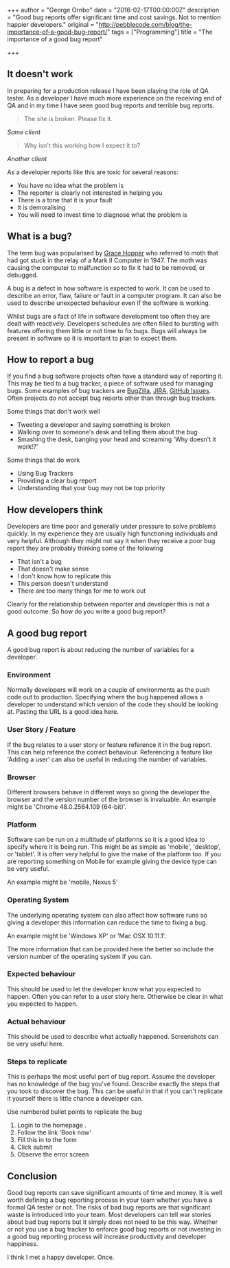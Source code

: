 +++
author = "George Ornbo"
date = "2016-02-17T00:00:00Z"
description = "Good bug reports offer significant time and cost savings. Not to mention happier developers."
original = "http://pebblecode.com/blog/the-importance-of-a-good-bug-report/"
tags = ["Programming"]
title = "The importance of a good bug report"

+++

## It doesn't work

In preparing for a production release I have been playing the role of QA tester. As a developer I have much more experience on the receiving end of QA and in my time I have seen good bug reports and terrible bug reports.

> The site is broken. Please fix it.

<cite>Some client</cite>

> Why isn't this working how I expect it to?

<cite>Another client</cite>

As a developer reports like this are toxic for several reasons:

* You have no idea what the problem is
* The reporter is clearly not interested in helping you
* There is a tone that it is your fault
* It is demoralising
* You will need to invest time to diagnose what the problem is

## What is a bug?

The term bug was popularised by [Grace Hopper][1] who referred to moth that had got stuck in the relay of a Mark II Computer in 1947. The moth was causing the computer to malfunction so to fix it had to be removed, or debugged.

A bug is a defect in how software is expected to work. It can be used to describe an error, flaw, failure or fault in a computer program. It can also be used to describe unexpected behaviour even if the software is working.

Whilst bugs are a fact of life in software development too often they are dealt with reactively. Developers schedules are often filled to bursting with features offering them little or not time to fix bugs. Bugs will always be present in software so it is important to plan to expect them.

## How to report a bug

If you find a bug software projects often have a standard way of reporting it. This may be tied to a bug tracker, a piece of software used for managing bugs. Some examples of bug trackers are [BugZilla][2], [JIRA][3], [GitHub Issues][4]. Often projects do not accept bug reports other than through bug trackers.

Some things that don't work well

* Tweeting a developer and saying something is broken
* Walking over to someone's desk and telling them about the bug
* Smashing the desk, banging your head and screaming 'Why doesn't it work!?'

Some things that do work

* Using Bug Trackers
* Providing a clear bug report
* Understanding that your bug may not be top priority

## How developers think

Developers are time poor and generally under pressure to solve problems quickly. In my experience they are usually high functioning individuals and very helpful. Although they might not say it when they receive a poor bug report they are probably thinking some of the following

* That isn't a bug
* That doesn't make sense
* I don't know how to replicate this
* This person doesn't understand
* There are too many things for me to work out

Clearly for the relationship between reporter and developer this is not a good outcome. So how do you write a good bug report?

## A good bug report

A good bug report is about reducing the number of variables for a developer.

### Environment

Normally developers will work on a couple of environments as the push code out to production. Specifying where the bug happened allows a developer to understand which version of the code they should be looking at. Pasting the URL is a good idea here.

### User Story / Feature

If the bug relates to a user story or feature reference it in the bug report. This can help reference the correct behaviour. Referencing a feature like 'Adding a user' can also be useful in reducing the number of variables.

### Browser

Different browsers behave in different ways so giving the developer the browser and the version number of the browser is invaluable. An example might be 'Chrome 48.0.2564.109 (64-bit)'.

### Platform

Software can be run on a multitude of platforms so it is a good idea to specify where it is being run. This might be as simple as 'mobile', 'desktop', or 'tablet'. It is often very helpful to give the make of the platform too. If you are reporting something on Mobile for example giving the device type can be very useful.

An example might be 'mobile, Nexus 5'

### Operating System

The underlying operating system can also affect how software runs so giving a developer this information can reduce the time to fixing a bug.

An example might be 'Windows XP' or 'Mac OSX 10.11.1'.

The more information that can be provided here the better so include the version number of the operating system if you can.

### Expected behaviour

This should be used to let the developer know what you expected to happen. Often you can refer to a user story here. Otherwise be clear in what you expected to happen.

### Actual behaviour

This should be used to describe what actually happened. Screenshots can be very useful here.

### Steps to replicate

This is perhaps the most useful part of bug report. Assume the developer has no knowledge of the bug you've found. Describe exactly the steps that you took to discover the bug. This can be useful in that if you can't replicate it yourself there is little chance a developer can.

Use numbered bullet points to replicate the bug

1. Login to the homepage .
2. Follow the link 'Book now'
3. Fill this in to the form
4. Click submit
5. Observe the error screen

## Conclusion

Good bug reports can save significant amounts of time and money. It is well worth defining a bug reporting process in your team whether you have a formal QA tester or not. The risks of bad bug reports are that significant waste is introduced into your team. Most developers can tell war stories about bad bug reports but it simply does not need to be this way. Whether or not you use a bug tracker to enforce good bug reports or not investing in a good bug reporting process will increase productivity and developer happiness.

I think I met a happy developer. Once.

[1]: https://en.wikipedia.org/wiki/Grace_Hopper
[2]: https://www.bugzilla.org/
[3]: https://www.atlassian.com/software/jira/
[4]: https://github.com/

